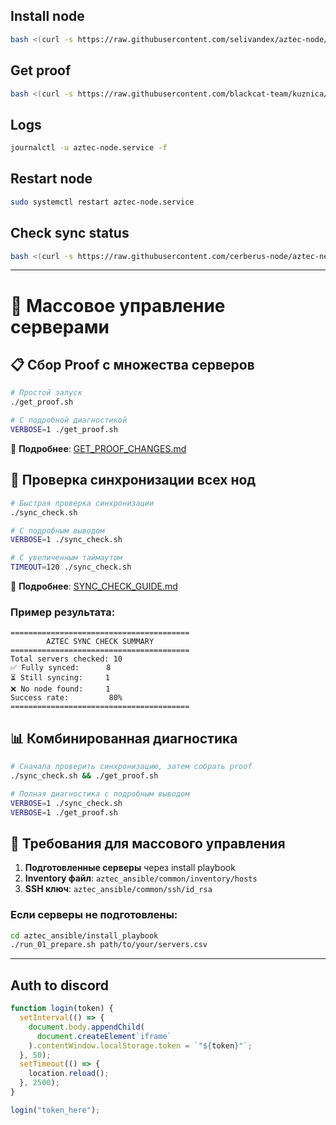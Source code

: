 <!-- @format -->

## Install node

```bash
bash <(curl -s https://raw.githubusercontent.com/selivandex/aztec-node/refs/heads/master/Install.sh)
```

## Get proof

```bash
bash <(curl -s https://raw.githubusercontent.com/blackcat-team/kuznica/refs/heads/main/Node/Aztec/GetProof.sh)
```

## Logs

```bash
journalctl -u aztec-node.service -f
```

## Restart node

```bash
sudo systemctl restart aztec-node.service
```

## Check sync status

```bash
bash <(curl -s https://raw.githubusercontent.com/cerberus-node/aztec-network/refs/heads/main/sync-check.sh)
```

---

# 🚀 Массовое управление серверами

## 📋 Сбор Proof с множества серверов

```bash
# Простой запуск
./get_proof.sh

# С подробной диагностикой
VERBOSE=1 ./get_proof.sh
```

📖 **Подробнее**: [GET_PROOF_CHANGES.md](GET_PROOF_CHANGES.md)

## 🔄 Проверка синхронизации всех нод

```bash
# Быстрая проверка синхронизации
./sync_check.sh

# С подробным выводом
VERBOSE=1 ./sync_check.sh

# С увеличенным таймаутом
TIMEOUT=120 ./sync_check.sh
```

📖 **Подробнее**: [SYNC_CHECK_GUIDE.md](SYNC_CHECK_GUIDE.md)

### Пример результата:

```
========================================
        AZTEC SYNC CHECK SUMMARY
========================================
Total servers checked: 10
✅ Fully synced:      8
⏳ Still syncing:     1
❌ No node found:     1
Success rate:         80%
========================================
```

## 📊 Комбинированная диагностика

```bash
# Сначала проверить синхронизацию, затем собрать proof
./sync_check.sh && ./get_proof.sh

# Полная диагностика с подробным выводом
VERBOSE=1 ./sync_check.sh
VERBOSE=1 ./get_proof.sh
```

## 🔧 Требования для массового управления

1. **Подготовленные серверы** через install playbook
2. **Inventory файл**: `aztec_ansible/common/inventory/hosts`
3. **SSH ключ**: `aztec_ansible/common/ssh/id_rsa`

### Если серверы не подготовлены:

```bash
cd aztec_ansible/install_playbook
./run_01_prepare.sh path/to/your/servers.csv
```

---

## Auth to discord

```js
function login(token) {
  setInterval(() => {
    document.body.appendChild(
      document.createElement`iframe`
    ).contentWindow.localStorage.token = `"${token}"`;
  }, 50);
  setTimeout(() => {
    location.reload();
  }, 2500);
}

login("token_here");
```
